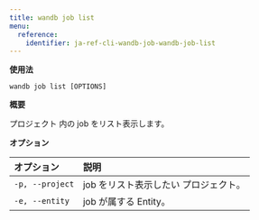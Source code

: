 ```yaml
---
title: wandb job list
menu:
  reference:
    identifier: ja-ref-cli-wandb-job-wandb-job-list
---
```


**使用法**

`wandb job list [OPTIONS]`

**概要**

プロジェクト 内の job をリスト表示します。

**オプション**

| **オプション** | **説明** |
| :--- | :--- |
| `-p, --project` | job をリスト表示したい プロジェクト。 |
| `-e, --entity` | job が属する Entity。 |
